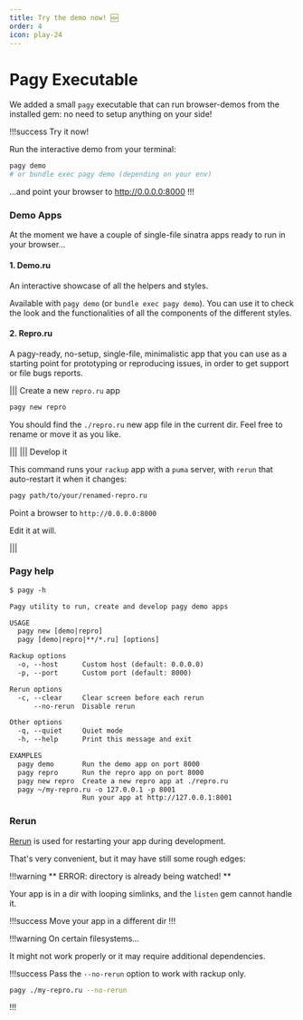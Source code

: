 ```yaml
---
title: Try the demo now! 🆕
order: 4
icon: play-24
---
```


# Pagy Executable

We added a small `pagy` executable that can run browser-demos from the installed gem: no need to setup
anything on your side!

!!!success Try it now!

Run the interactive demo from your terminal:

```sh
pagy demo
# or bundle exec pagy demo (depending on your env)
```

...and point your browser to http://0.0.0.0:8000
!!!

### Demo Apps

At the moment we have a couple of single-file sinatra apps ready to run in your browser...

#### 1. Demo.ru

An interactive showcase of all the helpers and styles.

Available with `pagy demo` (or `bundle exec pagy demo`). You can use it to check the look and the functionalities of all the
components of the different styles.

#### 2. Repro.ru

A pagy-ready, no-setup, single-file, minimalistic app that you can use as a starting point for prototyping or reproducing issues,
in order to get support or file bugs reports.

||| Create a new `repro.ru` app

```sh
pagy new repro
```

You should find the `./repro.ru` new app file in the current dir. Feel free to rename or move it as you like.

|||
||| Develop it

This command runs your `rackup` app with a `puma` server, with `rerun` that auto-restart it when it changes:

```sh
pagy path/to/your/renamed-repro.ru
```

Point a browser to `http://0.0.0.0:8000`

Edit it at will.

|||

### Pagy help

```txt
$ pagy -h

Pagy utility to run, create and develop pagy demo apps

USAGE
  pagy new [demo|repro]
  pagy [demo|repro|**/*.ru] [options]

Rackup options
  -o, --host      Custom host (default: 0.0.0.0)
  -p, --port      Custom port (default: 8000)

Rerun options
  -c, --clear     Clear screen before each rerun
      --no-rerun  Disable rerun

Other options
  -q, --quiet     Quiet mode
  -h, --help      Print this message and exit

EXAMPLES
  pagy demo       Run the demo app on port 8000
  pagy repro      Run the repro app on port 8000
  pagy new repro  Create a new repro app at ./repro.ru
  pagy ~/my-repro.ru -o 127.0.0.1 -p 8001
                  Run your app at http://127.0.0.1:8001
```

### Rerun

[Rerun](https://github.com/alexch/rerun) is used for restarting your app during development.

That's very convenient, but it may have still some rough edges:

!!!warning ** ERROR: directory is already being watched! **

Your app is in a dir with looping simlinks, and the `listen` gem cannot handle it.

!!!success Move your app in a different dir
!!!

!!!warning On certain filesystems...

It might not work properly or it may require additional dependencies.

!!!success
Pass the `--no-rerun` option to work with rackup only.

```sh
pagy ./my-repro.ru --no-rerun
```

!!!
